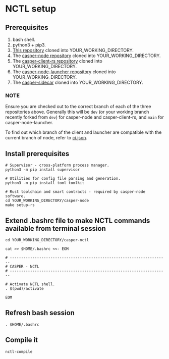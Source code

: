 # NCTL setup

## Prerequisites

1. bash shell.
1. python3 + pip3.
1. [This repository](https://github.com/casper-network/casper-nctl) cloned into YOUR_WORKING_DIRECTORY.
1. The [casper-node repository](https://github.com/casper-network/casper-node) cloned into YOUR_WORKING_DIRECTORY.
1. The [casper-client-rs repository](https://github.com/casper-ecosystem/casper-client-rs) cloned into YOUR_WORKING_DIRECTORY.
1. The [casper-node-launcher repository](https://github.com/casper-network/casper-node-launcher) cloned into YOUR_WORKING_DIRECTORY.
1. The [casper-sidecar](https://github.com/casper-network/casper-sidecar) cloned into YOUR_WORKING_DIRECTORY.

### NOTE

Ensure you are checked out to the correct branch of each of the three repositories above.  Generally this will
be `dev` (or your working branch recently forked from `dev`) for casper-node and casper-client-rs, and `main` for
casper-node-launcher.

To find out which branch of the client and launcher are compatible with the current branch of node, refer to
[ci.json](https://github.com/casper-network/casper-nctl/blob/dev/ci/ci.json).

## Install prerequisites

```
# Supervisor - cross-platform process manager.
python3 -m pip install supervisor

# Utilities for config file parsing and generation.
python3 -m pip install toml tomlkit

# Rust toolchain and smart contracts - required by casper-node software.
cd YOUR_WORKING_DIRECTORY/casper-node
make setup-rs
```

## Extend .bashrc file to make NCTL commands available from terminal session

```
cd YOUR_WORKING_DIRECTORY/casper-nctl

cat >> $HOME/.bashrc <<- EOM

# ----------------------------------------------------------------------
# CASPER - NCTL
# ----------------------------------------------------------------------

# Activate NCTL shell.
. $(pwd)/activate

EOM
```

## Refresh bash session

```
. $HOME/.bashrc
```
## Compile it

```
nctl-compile
```